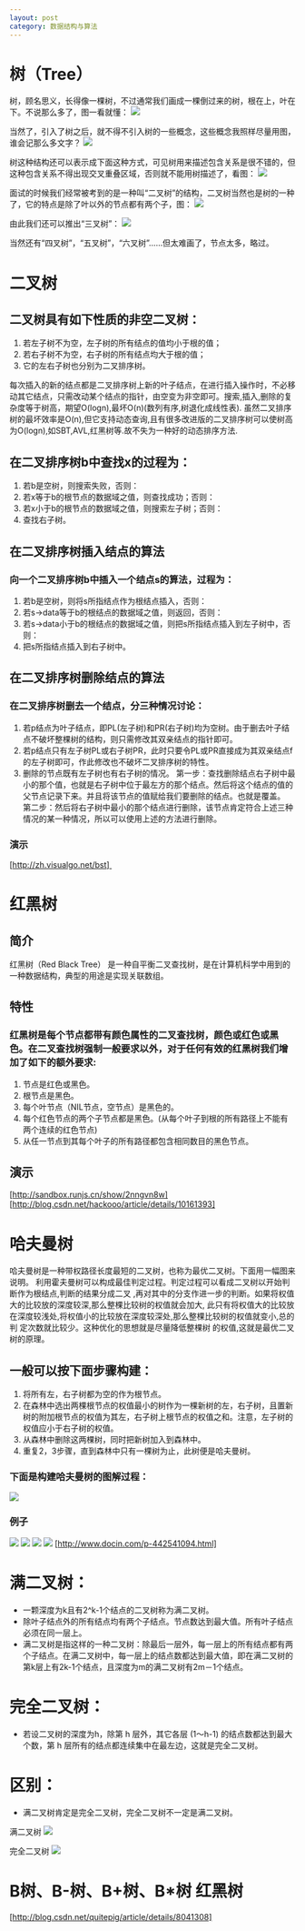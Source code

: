 ```yaml
---
layout: post
category: 数据结构与算法
---
```


# 树（Tree）
树，顾名思义，长得像一棵树，不过通常我们画成一棵倒过来的树，根在上，叶在下。不说那么多了，图一看就懂：
![](/assets/img/14813498522339.png)

当然了，引入了树之后，就不得不引入树的一些概念，这些概念我照样尽量用图，谁会记那么多文字？
![](/assets/img/14813498591450.png)

树这种结构还可以表示成下面这种方式，可见树用来描述包含关系是很不错的，但这种包含关系不得出现交叉重叠区域，否则就不能用树描述了，看图：
![](/assets/img/14813498674018.png)

面试的时候我们经常被考到的是一种叫“二叉树”的结构，二叉树当然也是树的一种了，它的特点是除了叶以外的节点都有两个子，图：
![](/assets/img/14813498800479.png)

由此我们还可以推出“三叉树”：
![](/assets/img/14813498912073.png)

当然还有“四叉树”，“五叉树”，“六叉树”……但太难画了，节点太多，略过。

# 二叉树

## 二叉树具有如下性质的非空二叉树：
1. 若左子树不为空，左子树的所有结点的值均小于根的值；
2. 若右子树不为空，右子树的所有结点均大于根的值；
3. 它的左右子树也分别为二叉排序树。

每次插入的新的结点都是二叉排序树上新的叶子结点，在进行插入操作时，不必移动其它结点，只需改动某个结点的指针，由空变为非空即可。搜索,插入,删除的复杂度等于树高，期望O(logn),最坏O(n)(数列有序,树退化成线性表).
虽然二叉排序树的最坏效率是O(n),但它支持动态查询,且有很多改进版的二叉排序树可以使树高为O(logn),如SBT,AVL,红黑树等.故不失为一种好的动态排序方法.

## 在二叉排序树b中查找x的过程为：
1.	若b是空树，则搜索失败，否则：
2.	若x等于b的根节点的数据域之值，则查找成功；否则：
3.	若x小于b的根节点的数据域之值，则搜索左子树；否则：
4.	查找右子树。

## 在二叉排序树插入结点的算法
### 向一个二叉排序树b中插入一个结点s的算法，过程为：
1. 若b是空树，则将s所指结点作为根结点插入，否则：
2.	若s->data等于b的根结点的数据域之值，则返回，否则：
3.	若s->data小于b的根结点的数据域之值，则把s所指结点插入到左子树中，否则：
4.	把s所指结点插入到右子树中。

## 在二叉排序树删除结点的算法
### 在二叉排序树删去一个结点，分三种情况讨论：
1.	若p结点为叶子结点，即PL(左子树)和PR(右子树)均为空树。由于删去叶子结点不破坏整棵树的结构，则只需修改其双亲结点的指针即可。
2.	若p结点只有左子树PL或右子树PR，此时只要令PL或PR直接成为其双亲结点f的左子树即可，作此修改也不破坏二叉排序树的特性。
3.	删除的节点既有左子树也有右子树的情况。
	第一步：查找删除结点右子树中最小的那个值，也就是右子树中位于最左方的那个结点。然后将这个结点的值的父节点记录下来。并且将该节点的值赋给我们要删除的结点。也就是覆盖。 	第二步：然后将右子树中最小的那个结点进行删除，该节点肯定符合上述三种情况的某一种情况，所以可以使用上述的方法进行删除。
	
### 演示
[http://zh.visualgo.net/bst] 
# 红黑树

## 简介
红黑树（Red Black Tree） 是一种自平衡二叉查找树，是在计算机科学中用到的一种数据结构，典型的用途是实现关联数组。
	
## 特性
### 红黑树是每个节点都带有颜色属性的二叉查找树，颜色或红色或黑色。在二叉查找树强制一般要求以外，对于任何有效的红黑树我们增加了如下的额外要求:
1. 节点是红色或黑色。
2. 根节点是黑色。
3. 每个叶节点（NIL节点，空节点）是黑色的。
4. 每个红色节点的两个子节点都是黑色。(从每个叶子到根的所有路径上不能有两个连续的红色节点)
5. 从任一节点到其每个叶子的所有路径都包含相同数目的黑色节点。
	
## 演示
[http://sandbox.runjs.cn/show/2nngvn8w]
[http://blog.csdn.net/hackooo/article/details/10161393]

# 哈夫曼树
哈夫曼树是一种带权路径长度最短的二叉树，也称为最优二叉树。下面用一幅图来说明。
利用霍夫曼树可以构成最佳判定过程。判定过程可以看成二叉树以开始判断作为根结点,判断的结果分成二叉 ,再对其中的分支作进一步的判断。如果将权值大的比较放的深度较深,那么整棵比较树的权值就会加大, 此只有将权值大的比较放在深度较浅处,将权值小的比较放在深度较深处,那么整棵比较树的权值就变小,总的判 定次数就比较少。这种优化的思想就是尽量降低整棵树 的权值,这就是最优二叉树的原理。

## 一般可以按下面步骤构建：
1. 将所有左，右子树都为空的作为根节点。
2. 在森林中选出两棵根节点的权值最小的树作为一棵新树的左，右子树，且置新树的附加根节点的权值为其左，右子树上根节点的权值之和。注意，左子树的权值应小于右子树的权值。
3. 从森林中删除这两棵树，同时把新树加入到森林中。
4. 重复2，3步骤，直到森林中只有一棵树为止，此树便是哈夫曼树。

### 下面是构建哈夫曼树的图解过程：
![](/assets/img/14825613113082.jpg)

### 例子
![](/assets/img/14836905416649.jpg)
![](/assets/img/14836905542538.jpg)
![](/assets/img/14836905678885.jpg)
![](/assets/img/14836905842360.jpg)
[http://www.docin.com/p-442541094.html]

# 满二叉树：
* 一颗深度为k且有2^k-1个结点的二叉树称为满二叉树。
* 除叶子结点外的所有结点均有两个子结点。节点数达到最大值。所有叶子结点必须在同一层上。
* 满二叉树是指这样的一种二叉树：除最后一层外，每一层上的所有结点都有两个子结点。在满二叉树中，每一层上的结点数都达到最大值，即在满二叉树的第k层上有2k-1个结点，且深度为m的满二叉树有2m－1个结点。
      
# 完全二叉树：
* 若设二叉树的深度为h，除第 h 层外，其它各层 (1～h-1) 的结点数都达到最大个数，第 h 层所有的结点都连续集中在最左边，这就是完全二叉树。

# 区别：
* 满二叉树肯定是完全二叉树，完全二叉树不一定是满二叉树。

满二叉树
![](/assets/img/14825637514720.jpg)

完全二叉树
![](/assets/img/14825637576152.jpg)


# B树、B-树、B+树、B*树 红黑树
[http://blog.csdn.net/quitepig/article/details/8041308]





